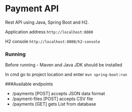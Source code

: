 # Payment API

Rest API using Java, Spring Boot and H2.

Application address 
`http://localhost:8080`

H2 console ``http://localhost:8080/h2-console``

### Running 
Before running - Maven and Java JDK should be installed

In cmd go to project location and enter
`mvn spring-boot:run`

###Available endpoints
- /payments [POST] accepts JSON data format
- /payment-files [POST] accepts CSV file 
- /payments [GET] gets List<Payments> from database